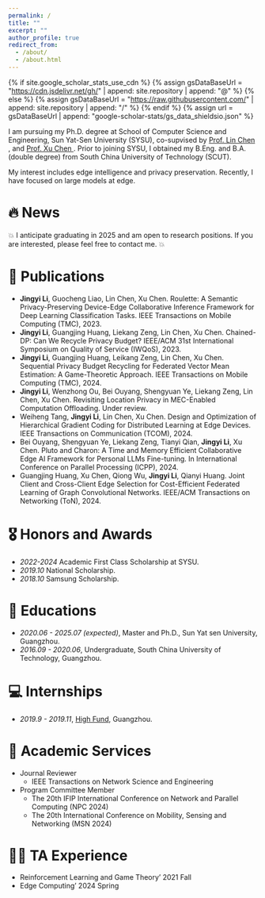 ```yaml
---
permalink: /
title: ""
excerpt: ""
author_profile: true
redirect_from: 
  - /about/
  - /about.html
---
```


{% if site.google_scholar_stats_use_cdn %}
{% assign gsDataBaseUrl = "https://cdn.jsdelivr.net/gh/" | append: site.repository | append: "@" %}
{% else %}
{% assign gsDataBaseUrl = "https://raw.githubusercontent.com/" | append: site.repository | append: "/" %}
{% endif %}
{% assign url = gsDataBaseUrl | append: "google-scholar-stats/gs_data_shieldsio.json" %}

<span class='anchor' id='about-me'></span>

I am pursuing my Ph.D. degree at School of Computer Science and Engineering, Sun Yat-Sen University (SYSU), co-supvised by <a href='https://chen-website.github.io/'> Prof. Lin Chen </a>, and <a href='https://sites.google.com/view/xcsysu/home?pli=1'> Prof. Xu Chen </a>. Prior to joining SYSU, I obtained my B.Eng. and B.A. (double degree) from South China University of Technology (SCUT).

My interest includes edge intelligence and privacy preservation. Recently, I have focused on large models at edge. 


# 🔥 News
💥 I anticipate graduating in 2025 and am open to research positions. If you are interested, please feel free to contact me. 💥 
 
# 📝 Publications 
<!-- 
<div class='paper-box'><div class='paper-box-image'><div><div class="badge">CVPR 2016</div><img src='images/500x300.png' alt="sym" width="100%"></div></div>
<div class='paper-box-text' markdown="1">

[Deep Residual Learning for Image Recognition](https://openaccess.thecvf.com/content_cvpr_2016/papers/He_Deep_Residual_Learning_CVPR_2016_paper.pdf)

**Kaiming He**, Xiangyu Zhang, Shaoqing Ren, Jian Sun

[**Project**](https://scholar.google.com/citations?view_op=view_citation&hl=zh-CN&user=DhtAFkwAAAAJ&citation_for_view=DhtAFkwAAAAJ:ALROH1vI_8AC) <strong><span class='show_paper_citations' data='DhtAFkwAAAAJ:ALROH1vI_8AC'></span></strong>
- Lorem ipsum dolor sit amet, consectetur adipiscing elit. Vivamus ornare aliquet ipsum, ac tempus justo dapibus sit amet. 
</div>
</div>
 -->
 
<!-- 
- [Lorem ipsum dolor sit amet, consectetur adipiscing elit. Vivamus ornare aliquet ipsum, ac tempus justo dapibus sit amet](https://github.com), A, B, C, **CVPR 2020** -->
- **Jingyi Li**, Guocheng Liao, Lin Chen, Xu Chen. Roulette: A Semantic Privacy-Preserving Device-Edge Collaborative Inference Framework for Deep Learning Classification Tasks. IEEE Transactions on Mobile Computing (TMC), 2023.
- **Jingyi Li**, Guangjing Huang, Liekang Zeng, Lin Chen, Xu Chen. Chained-DP: Can We Recycle Privacy Budget? IEEE/ACM 31st International Symposium on Quality of Service (IWQoS), 2023.
- **Jingyi Li**, Guangjing Huang, Leikang Zeng, Lin Chen, Xu Chen. Sequential Privacy Budget Recycling for Federated Vector Mean Estimation: A Game-Theoretic Approach.  IEEE Transactions on Mobile Computing (TMC), 2024.
- **Jingyi Li**, Wenzhong Ou, Bei Ouyang, Shengyuan Ye, Liekang Zeng, Lin Chen, Xu Chen. Revisiting Location Privacy in MEC-Enabled Computation Offloading. Under review.
- Weiheng Tang, **Jingyi Li**, Lin Chen, Xu Chen. Design and Optimization of Hierarchical Gradient Coding for Distributed Learning at Edge Devices. IEEE Transactions on Communication (TCOM), 2024.
- Bei Ouyang, Shengyuan Ye, Liekang Zeng, Tianyi Qian, **Jingyi Li**, Xu Chen. Pluto and Charon: A Time and Memory Efficient Collaborative Edge AI Framework for Personal LLMs Fine-tuning. In International Conference on Parallel Processing (ICPP), 2024.
- Guangjing Huang, Xu Chen, Qiong Wu, **Jingyi Li**, Qianyi Huang. Joint Client and Cross-Client Edge Selection for Cost-Efficient Federated Learning of Graph Convolutional Networks. IEEE/ACM Transactions on Networking (ToN), 2024.

# 🎖 Honors and Awards
- *2022-2024* Academic First Class Scholarship at SYSU.
- *2019.10* National Scholarship. 
- *2018.10* Samsung Scholarship. 

# 📖 Educations
- *2020.06 - 2025.07 (expected)*, Master and Ph.D., Sun Yat sen University, Guangzhou.
- *2016.09 - 2020.06*, Undergraduate, South China University of Technology, Guangzhou. 
<!--
#  Invited Talks
- *2023.06*, IEEE/ACM 31st International Symposium on Quality of Service (IWQoS). -->


# 💻 Internships
- *2019.9 - 2019.11*, [High Fund](http://www.highfund.com.cn/), Guangzhou.

# 💼 Academic Services
- Journal Reviewer
  - IEEE Transactions on Network Science and Engineering
- Program Committee Member
  - The 20th IFIP International Conference on Network and Parallel Computing (NPC 2024)
  - The 20th International Conference on Mobility, Sensing and Networking (MSN 2024)
    

# 👨‍🏫 TA Experience
- Reinforcement Learning and Game Theory’ 2021 Fall
- Edge Computing’ 2024 Spring
